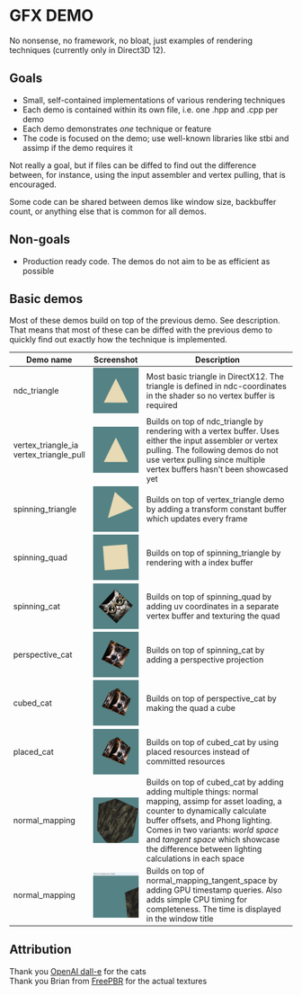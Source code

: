 # GFX DEMO
No nonsense, no framework, no bloat, just examples of rendering techniques
(currently only in Direct3D 12).

## Goals
- Small, self-contained implementations of various rendering techniques
- Each demo is contained within its own file, i.e. one .hpp and .cpp per demo
- Each demo demonstrates _one_ technique or feature
- The code is focused on the demo; use well-known libraries like stbi and assimp
  if the demo requires it

Not really a goal, but if files can be diffed to find out the difference
between, for instance, using the input assembler and vertex pulling, that is
encouraged.

Some code can be shared between demos like window size, backbuffer count, or
anything else that is common for all demos.

## Non-goals
- Production ready code. The demos do not aim to be as efficient as possible

## Basic demos
Most of these demos build on top of the previous demo. See description. That
means that most of these can be diffed with the previous demo to quickly find
out exactly how the technique is implemented.

|Demo name|Screenshot|Description|
|---|:-:|---|
|ndc_triangle|<img align="left" src="data/demo_screenshot/ndc_triangle.webp" width=200>| Most basic triangle in DirectX12. The triangle is defined in ndc-coordinates in the shader so no vertex buffer is required |
|vertex_triangle_ia<br>vertex_triangle_pull|<img align="left" src="data/demo_screenshot/ndc_triangle.webp" width=200>| Builds on top of ndc_triangle by rendering with a vertex buffer. Uses either the input assembler or vertex pulling. The following demos do not use vertex pulling since multiple vertex buffers hasn't been showcased yet |
|spinning_triangle|<img align="left" src="data/demo_screenshot/spinning_triangle.webp" width=200>| Builds on top of vertex_triangle demo by adding a transform constant buffer which updates every frame |
|spinning_quad|<img align="left" src="data/demo_screenshot/spinning_quad.webp" width=200>| Builds on top of spinning_triangle by rendering with a index buffer |
|spinning_cat|<img align="left" src="data/demo_screenshot/spinning_cat.webp" width=200>| Builds on top of spinning_quad by adding uv coordinates in a separate vertex buffer and texturing the quad |
|perspective_cat|<img align="left" src="data/demo_screenshot/perspective_cat.webp" width=200>| Builds on top of spinning_cat by adding a perspective projection |
|cubed_cat|<img align="left" src="data/demo_screenshot/cubed_cat.webp" width=200>| Builds on top of perspective_cat by making the quad a cube |
|placed_cat|<img align="left" src="data/demo_screenshot/cubed_cat.webp" width=200>| Builds on top of cubed_cat by using placed resources instead of committed resources |
|normal_mapping|<img align="left" src="data/demo_screenshot/normal_mapping.webp" width=200>| Builds on top of cubed_cat by adding adding multiple things: normal mapping, assimp for asset loading, a counter to dynamically calculate buffer offsets, and Phong lighting. Comes in two variants: _world space_ and _tangent space_ which showcase the difference between lighting calculations in each space |
|normal_mapping|<img align="left" src="data/demo_screenshot/timing.webp" width=200>| Builds on top of normal_mapping_tangent_space by adding GPU timestamp queries. Also adds simple CPU timing for completeness. The time is displayed in the window title |

## Attribution

Thank you [OpenAI dall-e](https://openai.com/product/dall-e-2) for the cats  
Thank you Brian from [FreePBR](https://freepbr.com/) for the actual textures
